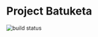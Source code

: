 # Project Batuketa

![build status](https://github.com/gbordyugov/batuketa/actions/workflows/python-package.yml/badge.svg)
